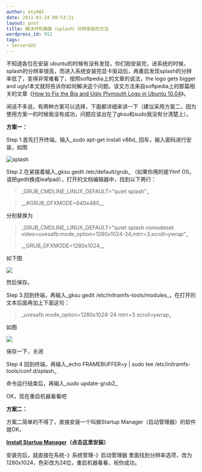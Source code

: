 ```yaml
---
author: ety001
date: 2011-01-24 08:53:21
layout: post
title: 解决开机画面（splash）分辨率低的方法
wordpress_id: 912
tags:
- Server&OS
---
```


不知道各位在安装 ubuntu的时候有没有发现，你们刚安装完，进系统的时候，splash的分辨率很高，而进入系统安装完显卡驱动后，再重启发现splash的分辨率低了，变得非常难看了，按照softpedia上的文章的说法，the logo gets bigger and ugly!本文就将告诉你如何解决这个问题。该文方法来自softpedia上的那篇相关的文章《[How to Fix the Big and Ugly Plymouth Logo in Ubuntu 10.04](http://news.softpedia.com/news/How-to-Fix-the-Big-and-Ugly-Plymouth-Logo-in-Ubuntu-10-04-140810.shtml)》。

闲话不多说，有两种方案可以选择，下面都详细来讲一下（建议采用方案二，因为使用方案一的时候我没有成功，问题应该出在了gksu和sudo我没有分清楚上）。

**方案一：**

Step 1.首先打开终端，输入_sudo apt-get install v86d_ 回车，输入密码进行安装，如图

![splash](/img/2011/01/24/5383323783_3a332a203a.jpg)

Step 2.在紧接着输入_gksu gedit /etc/default/grub_ （如果你用的是Ylmf OS，请把gedit换成leafpad），打开的文档编辑器中，找到以下两行：


<blockquote>_GRUB_CMDLINE_LINUX_DEFAULT="quiet splash"_</blockquote>

<blockquote>__#GRUB_GFXMODE=640x480__</blockquote>

分别替换为

<blockquote>_GRUB_CMDLINE_LINUX_DEFAULT="quiet splash nomodeset video=uvesafb:mode_option=1280x1024-24,mtrr=3,scroll=ywrap"_</blockquote>

<blockquote>__GRUB_GFXMODE=1280x1024__</blockquote>

如下图

![](/img/2011/01/24/5383955244_1481daa2c8.jpg)

然后保存。

Step 3.回到终端，再输入_gksu gedit /etc/initramfs-tools/modules_，在打开的文本后面再加上下面这句：


<blockquote>_uvesafb mode_option=1280x1024-24 mtrr=3 scroll=ywrap_</blockquote>


如图

![](/img/2011/01/24/5383454173_205e8123f5.jpg)

保存一下，关闭

Step 4 回到终端，再输入_echo FRAMEBUFFER=y | sudo tee /etc/initramfs-tools/conf.d/splash_

命令运行结束后，再输入_sudo update-grub2_

OK，现在重启机器看看吧

**方案二：**

方案二简单的不得了，直接安装一个叫做Startup Manager（启动管理器）的软件就OK，

**[Install Startup Manager](apt:/startupmanager)（点击这里安装）**

安装完后，就直接在系统-》系统管理-》启动管理器 里面找到分辨率选项，改为1280x1024，色彩改为24位，重启机器看看，祝你成功。
